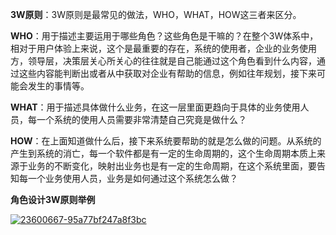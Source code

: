 

**3W原则**：3W原则是最常见的做法，WHO，WHAT，HOW这三者来区分。

**WHO**：用于描述主要运用于哪些角色？这些角色是干嘛的？在整个3W体系中，相对于用户体验上来说，这个是最重要的存在，系统的使用者，企业的业务使用方，领导层，决策层关心所关心的往往就是自己能通过这个角色看到什么内容，通过这些内容能判断出或者从中获取对企业有帮助的信息，例如往年规划，接下来可能会发生的事情等。

**WHAT**：用于描述具体做什么业务，在这一层里面更趋向于具体的业务使用人员，每一个系统的使用人员需要非常清楚自己究竟是做什么？

**HOW**：在上面知道做什么后，接下来系统要帮助的就是怎么做的问题。从系统的产生到系统的消亡，每一个软件都是有一定的生命周期的，这个生命周期本质上来源于业务的不断变化，映射出业务也是有一定的生命周期，在这个系统里面，要告知每一个业务使用人员，业务是如何通过这个系统怎么做？


**角色设计3W原则举例**

<a href="https://ibb.co/Qn07TFP"><img src="https://i.ibb.co/P4ksPZc/23600667-95a77bf247a8f3bc.webp" alt="23600667-95a77bf247a8f3bc" border="0"></a>
